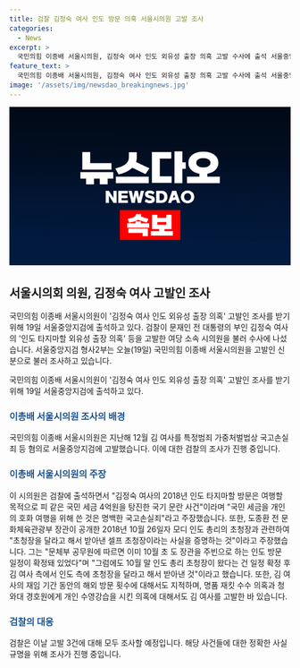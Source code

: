 ```yaml
---
title: 검찰 김정숙 여사 인도 방문 의혹 서울시의원 고발 조사
categories:
  - News
excerpt: >
  국민의힘 이종배 서울시의원, 김정숙 여사 인도 외유성 출장 의혹 고발 수사에 출석 서울중앙지검 형사2부에서 이종배 서울시의원을 고발인 신분으로 조사하고 있는 가운데, 그는 김정숙 여사의 인도 방문을 규탄하며 4억원의 국가 예산을 낭비한 것이라 주장하고 있다. 또한, 모디 인도 총리의 초청장을 획득한 과정에 대한 주장과 함께 재킷 및 수영강습 의혹 등을 고발한 바 있으며, 검찰은 이에 대한 조사를 진행할 예정이다.
feature_text: >
  국민의힘 이종배 서울시의원, 김정숙 여사 인도 외유성 출장 의혹 고발 수사에 출석 서울중앙지검 형사2부에서 이종배 서울시의원을 고발인 신분으로 조사하고 있는 가운데, 그는 김정숙 여사의 인도 방문을 규탄하며 4억원의 국가 예산을 낭비한 것이라 주장하고 있다. 또한, 모디 인도 총리의 초청장을 획득한 과정에 대한 주장과 함께 재킷 및 수영강습 의혹 등을 고발한 바 있으며, 검찰은 이에 대한 조사를 진행할 예정이다.
image: '/assets/img/newsdao_breakingnews.jpg'
---
```


<p><img src="/assets/img/newsdao_breakingnews.jpg" alt="firstkoreanews 속보" /></p>

<h2 data-ke-size="size26">서울시의회 의원, 김정숙 여사 고발인 조사</h2>

<p>국민의힘 이종배 서울시의원이 '김정숙 여사 인도 외유성 출장 의혹' 고발인 조사를 받기 위해 19일 서울중앙지검에 출석하고 있다. 검찰이 문재인 전 대통령의 부인 김정숙 여사의 '인도 타지마할 외유성 출장 의혹' 등을 고발한 여당 소속 시의원을 불러 수사에 나섰습니다. 서울중앙지검 형사2부는 오늘(19일) 국민의힘 이종배 서울시의원을 고발인 신분으로 불러 조사하고 있습니다.</p>

<p data-ke-size="size16">국민의힘 이종배 서울시의원이 '김정숙 여사 인도 외유성 출장 의혹' 고발인 조사를 받기 위해 19일 서울중앙지검에 출석하고 있다.</p>

<h3><b><span style="color: #1a5490;">이총배 서울시의원 조사의 배경</span></b></h3>

<p>국민의힘 이종배 서울시의원은 지난해 12월 김 여사를 특정범죄 가중처벌법상 국고손실죄 등 혐의로 서울중앙지검에 고발했습니다. 이에 대한 검찰의 조사가 진행 중입니다.</p>

<h3><b><span style="color: #1a5490;">이총배 서울시의원의 주장</span></b></h3>

<p>이 시의원은 검찰에 출석하면서 "김정숙 여사의 2018년 인도 타지마할 방문은 여행할 목적으로 피 같은 국민 세금 4억원을 탕진한 국기 문란 사건"이라며 "국민 세금을 개인의 호화 여행을 위해 쓴 것은 명백한 국고손실죄"라고 주장했습니다. 또한, 도종환 전 문화체육관광부 장관이 공개한 2018년 10월 26일자 모디 인도 총리의 초청장과 관련하여 "초청장을 달라고 해서 받아낸 셀프 초청장이라는 사실을 증명하는 것"이라고 주장했습니다. 그는 "문체부 공무원에 따르면 이미 10월 초 도 장관을 주빈으로 하는 인도 방문 일정이 확정돼 있었다"며 "그럼에도 10월 말 인도 총리 초청장이 왔다는 건 일정 확정 후 김 여사 측에서 인도 측에 초청장을 달라고 해서 받아낸 것"이라고 했습니다. 또한, 김 여사의 재임 기간 동안의 해외 방문 횟수에 대해서도 지적하며, 명품 재킷 수수 의혹과 청와대 경호원에게 개인 수영강습을 시킨 의혹에 대해서도 김 여사를 고발한 바 있습니다.</p>

<h3><b><span style="color: #1a5490;">검찰의 대응</span></b></h3>

<p>검찰은 이날 고발 3건에 대해 모두 조사할 예정입니다. 해당 사건들에 대한 정확한 사실 규명을 위해 조사가 진행 중입니다.</p>


